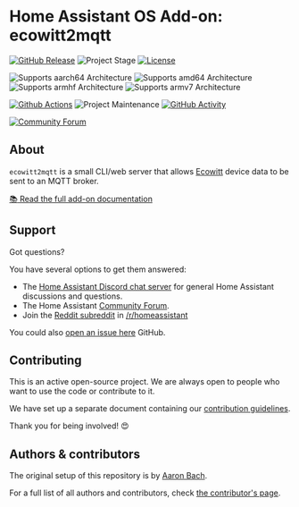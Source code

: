 # Home Assistant OS Add-on: ecowitt2mqtt

[![GitHub Release][releases-shield]][releases]
![Project Stage][project-stage-shield]
[![License][license-shield]](LICENSE)

![Supports aarch64 Architecture][aarch64-shield]
![Supports amd64 Architecture][amd64-shield]
![Supports armhf Architecture][armhf-shield]
![Supports armv7 Architecture][armv7-shield]

[![Github Actions][github-actions-shield]][github-actions]
![Project Maintenance][maintenance-shield]
[![GitHub Activity][commits-shield]][commits]

[![Community Forum][forum-shield]][forum]

## About

`ecowitt2mqtt` is a small CLI/web server that allows [Ecowitt](http://www.ecowitt.com)
device data to be sent to an MQTT broker.

[:books: Read the full add-on documentation][docs]

## Support

Got questions?

You have several options to get them answered:

- The [Home Assistant Discord chat server][discord-ha] for general Home
  Assistant discussions and questions.
- The Home Assistant [Community Forum][forum].
- Join the [Reddit subreddit][reddit] in [/r/homeassistant][reddit]

You could also [open an issue here][issue] GitHub.

## Contributing

This is an active open-source project. We are always open to people who want to
use the code or contribute to it.

We have set up a separate document containing our
[contribution guidelines](.github/CONTRIBUTING.md).

Thank you for being involved! :heart_eyes:

## Authors & contributors

The original setup of this repository is by [Aaron Bach][bachya].

For a full list of all authors and contributors,
check [the contributor's page][contributors].

[aarch64-shield]: https://img.shields.io/badge/aarch64-yes-green.svg
[amd64-shield]: https://img.shields.io/badge/amd64-yes-green.svg
[armhf-shield]: https://img.shields.io/badge/armhf-yes-green.svg
[armv7-shield]: https://img.shields.io/badge/armv7-yes-green.svg
[commits-shield]: https://img.shields.io/github/commit-activity/y/bachya/ecowitt2mqtt-home-assistant-addon.svg
[commits]: https://github.com/bachya/ecowitt2mqtt-home-assistant-addon/commits/main
[contributors]: https://github.com/bachya/ecowitt2mqtt-home-assistant-addon/graphs/contributors
[discord-ha]: https://discord.gg/c5DvZ4e
[discord-shield]: https://img.shields.io/discord/478094546522079232.svg
[dockerhub]: https://hub.docker.com/r/bachya/ecowitt2mqtt-home-assistant-addon
[docs]: https://github.com/bachya/ecowitt2mqtt-home-assistant-addon/blob/main/adguard/DOCS.md
[forum-shield]: https://img.shields.io/badge/community-forum-brightgreen.svg
[forum]: https://community.home-assistant.io/t/ecowitt2mqtt-send-data-from-an-ecowitt-device-to-mqtt
[bachya]: https://github.com/bachya
[github-actions-shield]: https://github.com/bachya/ecowitt2mqtt-home-assistant-addon/workflows/CI/badge.svg
[github-actions]: https://github.com/bachya/ecowitt2mqtt-home-assistant-addon/actions
[issue]: https://github.com/bachya/ecowitt2mqtt-home-assistant-addon/issues
[license-shield]: https://img.shields.io/github/license/bachya/ecowitt2mqtt-home-assistant-addon.svg
[maintenance-shield]: https://img.shields.io/maintenance/yes/2022.svg
[project-stage-shield]: https://img.shields.io/badge/project%20stage-production%20ready-brightgreen.svg
[reddit]: https://reddit.com/r/homeassistant
[releases-shield]: https://img.shields.io/github/release/bachya/ecowitt2mqtt-home-assistant-addon.svg
[releases]: https://github.com/bachya/ecowitt2mqtt-home-assistant-addon/releases
[repository]: https://github.com/bachya/ecowitt2mqtt-home-assistant-addon
